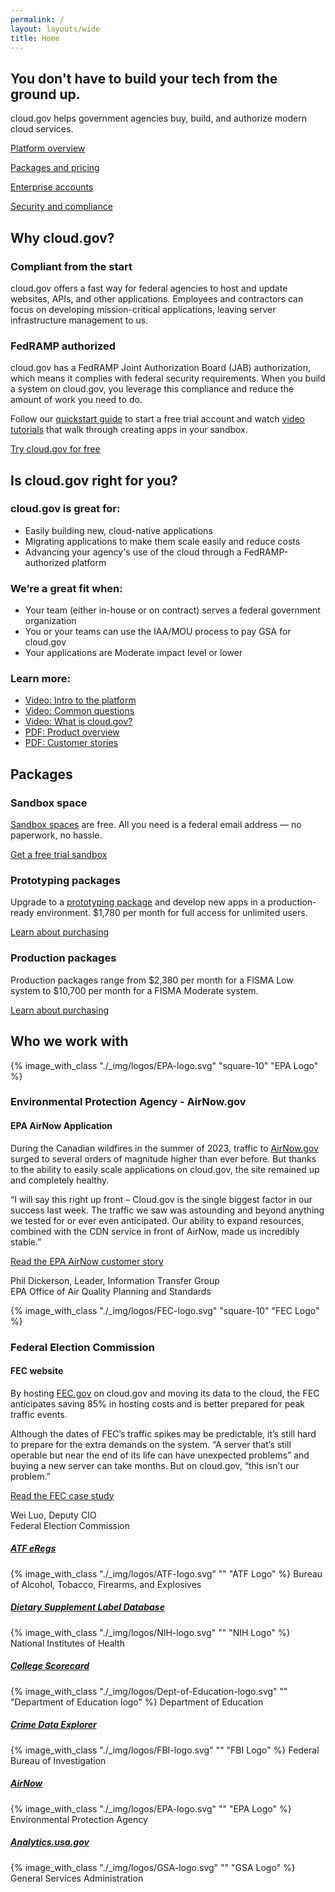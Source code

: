 ```yaml
---
permalink: /
layout: layouts/wide
title: Home
---
```

<div class="grid-container maxw-desktop">
  <section class="usa-section">
    <div class="site-welcome">
      <h1 class="tablet:grid-col-10">You don't have to build your tech from the ground up.</h1>
      <p class="usa-intro tablet:grid-col-8">
        cloud.gov helps government agencies buy, build, and authorize modern cloud services.
      </p>
      <div class="grid-row grid-gap">
        <div class="tablet:grid-col-5 usa-prose bar-top">
          <p><a href="{{ '/docs/overview/what-is-cloudgov/' }}" class="cg-arrow">Platform overview</a></p>
          <p><a href="{{ '/pricing/' }}" class="cg-arrow">Packages and pricing</a></p>
          <p><a href="{{ '/docs/overview/enterprise-approach-to-cloud/' }}" class="cg-arrow">Enterprise accounts</a></p>
          <p><a href="{{ '/docs/technology/responsibilities/' }}" class="cg-arrow">Security and compliance</a></p>
        </div>
      </div>
    </div>
  </section>
</div>

<div class="grid-container maxw-desktop">
  <section class="usa-section why-cloud">
    <a name="Product"></a>
    <div class="grid-row">
      <h2>Why cloud.gov?</h2>
    </div>
    <div class="grid-row grid-gap">
      <div class="tablet:grid-col-5 usa-prose bar-top">
        <h3>Compliant from the start</h3>
        <p>
          cloud.gov offers a fast way for federal agencies to host and update websites, APIs, and other applications.
          Employees and contractors can focus on developing mission-critical applications, leaving server infrastructure
          management to us.
        </p>
      </div>
      <div class="tablet:grid-col-1"></div>
      <div class="tablet:grid-col-5 usa-prose bar-top">
        <h3>FedRAMP authorized</h3>
        <p>
          cloud.gov has a FedRAMP Joint Authorization Board (JAB) authorization, which means it complies with federal
          security requirements. When you build a system on cloud.gov, you leverage this compliance and reduce the
          amount of work you need to do.
        </p>
      </div>
      <div class="tablet:grid-col-1"></div>
    </div>
    <div class="grid-row">
      <div class="tablet:grid-col padding-4 bg-accent-warm-light">
        <p class="usa-intro tablet:grid-col-10">
          Follow our <a href="{{ '/sign-up/' }}">quickstart guide</a> to start a free trial account and watch
          <a href="{{ '/sign-up/#go-build-in-your-sandbox' }}">video tutorials</a> that walk through creating apps in
          your sandbox.
        </p>
        <p><a href="{{ '/sign-up/' }}" class="usa-button usa-button--big">Try cloud.gov for free</a></p>
      </div>
    </div>
  </section>

  <section class="usa-section is-cloud-right">
    <div class="grid-row grid-gap">
      <div class="tablet:grid-col">
        <h2>Is cloud.gov right for you?</h2>
      </div>
    </div>
    <div class="grid-row grid-gap">
      <div class="tablet:grid-col usa-prose bar-top">
        <h3>cloud.gov is great for:</h3>
        <ul>
          <li>Easily building new, cloud-native applications</li>
          <li>Migrating applications to make them scale easily and reduce costs</li>
          <li>Advancing your agency's use of the cloud through a FedRAMP-authorized platform</li>
        </ul>
      </div>
      <div class="tablet:grid-col usa-prose bar-top">
        <h3>We’re a great fit when:</h3>
        <ul>
          <li>Your team (either in-house or on contract) serves a federal government organization</li>
          <li>You or your teams can use the IAA/MOU process to pay GSA for cloud.gov</li>
          <li>Your applications are Moderate impact level or lower</li>
        </ul>
      </div>
      <div class="tablet:grid-col usa-prose bar-top">
        <h3>Learn more:</h3>
        <ul class="home-list">
          <li>
            <a href="https://www.youtube.com/watch?v=G3fk3cJci0I" class="cg-arrow"
              ><i
                class="fa fa-fw fa-video-camera"
                aria-hidden="true"
              ></i>
              Video: Intro to the platform</a
            >
          </li>
          <li>
            <a href="https://www.youtube.com/watch?v=zrq7lGEwIZY" class="cg-arrow"
              ><i
                class="fa fa-fw fa-video-camera"
                aria-hidden="true"
              ></i>
              Video: Common questions</a
            >
          </li>
          <li>
            <a href="https://www.youtube.com/watch?v=LKb0liZyepA&feature=emb_logo" class="cg-arrow"
              ><i
                class="fa fa-fw fa-video-camera"
                aria-hidden="true"
              ></i>
              Video: What is cloud.gov?</a
            >
          </li>
          <li>
            <a href="/docs/overview/cloudgov-benefits/" class="cg-arrow"
              ><i
                class="fa fa-fw fa-file-pdf-o"
                aria-hidden="true"
              ></i>
              PDF: Product overview</a
            >
          </li>
          <li>
            <a href="/assets/documents/cloudgov-customers.pdf" class="cg-arrow"
              ><i
                class="fa fa-fw fa-file-pdf-o"
                aria-hidden="true"
              ></i>
              PDF: Customer stories</a
            >
          </li>
        </ul>
      </div>
    </div>
  </section>

  <section class="usa-section packages">
    <div class="grid-row grid-gap">
      <div class="tablet:grid-col">
        <h2>Packages</h2>
      </div>
    </div>
    <div class="grid-row grid-gap">
      <div class="tablet:grid-col usa-prose bar-top">
        <h3>Sandbox space</h3>
        <p>
          <a href="/pricing/">Sandbox spaces</a> are free. All you need is a federal email address &mdash; no paperwork,
          no hassle.
        </p>
        <p>
          <a href="/sign-up/" class="cg-arrow">Get a free trial sandbox</a>
        </p>
      </div>
      <div class="tablet:grid-col usa-prose bar-top">
        <h3>Prototyping packages</h3>
        <p>
          Upgrade to a <a href="/pricing/">prototyping package</a> and develop new apps in a production-ready
          environment. $1,780 per month for full access for unlimited users.
        </p>
        <p>
          <a href="/pricing/" class="cg-arrow">Learn about purchasing</a>
        </p>
      </div>
      <div class="tablet:grid-col usa-prose bar-top">
        <h3>Production packages</h3>
        <p>
          Production packages range from $2,380 per month for a FISMA Low system to $10,700 per month for a FISMA
          Moderate system.
        </p>
        <p>
          <a href="/pricing/" class="cg-arrow">Learn about purchasing</a>
        </p>
      </div>
    </div>
  </section>

  <section class="usa-section">
    <div class="grid-row">
      <h2>Who we work with</h2>
      <a name="Customers"></a>
    </div>
    <div class="bg-accent-warm-light padding-4">
      <div class="grid-row grid-gap">
        <div class="tablet:grid-col-2"></div>
        <div class="tablet:grid-col-2 custom-story-preview-logo">
          {% image_with_class "./_img/logos/EPA-logo.svg" "square-10" "EPA Logo" %}
        </div>
        <div class="tablet:grid-col-8">
          <h3>Environmental Protection Agency - AirNow.gov</h3>
          <h4>EPA AirNow Application</h4>
        </div>
        <div class="tablet:grid-col-2"></div>
      </div>
      <div class="grid-row usa-prose">
        <div class="tablet:grid-col-2"></div>
        <div class="tablet:grid-col border-top border-base-light">
          <p>
            During the Canadian wildfires in the summer of 2023, traffic to
            <a
              href="https://www.airnow.gov"
              >AirNow.gov</a
            >
            surged to several orders of magnitude higher than ever before. But thanks to the ability to easily scale
            applications on cloud.gov, the site remained up and completely healthy.
          </p>
          <p>
            “I will say this right up front – Cloud.gov is the single biggest factor in our success last week. The
            traffic we saw was astounding and beyond anything we tested for or ever even anticipated. Our ability to
            expand resources, combined with the CDN service in front of AirNow, made us incredibly stable.”
          </p>
          <p>
            <a href="/docs/customer-stories/epa-airnow-gov/" class="cg-arrow">Read the EPA AirNow customer story</a>
          </p>
          <p class="border-top border-base-light padding-top-2">
            Phil Dickerson, Leader, Information Transfer Group <br>
            EPA Office of Air Quality Planning and Standards
          </p>
        </div>
        <div class="tablet:grid-col-2"></div>
      </div>
    </div>
    <div class="bg-accent-warm-light padding-4">
      <div class="grid-row grid-gap">
        <div class="tablet:grid-col-2"></div>
        <div class="tablet:grid-col-2 custom-story-preview-logo">
          {% image_with_class "./_img/logos/FEC-logo.svg" "square-10" "FEC Logo" %}
        </div>
        <div class="tablet:grid-col-8">
          <h3>Federal Election Commission</h3>
          <h4>FEC website</h4>
        </div>
        <div class="tablet:grid-col-2"></div>
      </div>
      <div class="grid-row usa-prose">
        <div class="tablet:grid-col-2"></div>
        <div class="tablet:grid-col border-top border-base-light">
          <p>
            By hosting <a href="https://www.fec.gov/">FEC.gov</a> on cloud.gov and moving its data to the cloud, the FEC
            anticipates saving 85% in hosting costs and is better prepared for peak traffic events.
          </p>
          <p>
            Although the dates of FEC’s traffic spikes may be predictable, it’s still hard to prepare for the extra
            demands on the system. “A server that’s still operable but near the end of its life can have unexpected
            problems” and buying a new server can take months. But on cloud.gov, “this isn’t our problem.”
          </p>
          <p>
            <a href="/docs/customer-stories/fec/" class="cg-arrow">Read the FEC case study</a>
          </p>
          <p class="border-top border-base-light padding-top-2">
            Wei Luo, Deputy CIO<br>
            Federal Election Commission
          </p>
        </div>
        <div class="tablet:grid-col-2"></div>
      </div>
    </div>
  </section>

  <section class="usa-section partner-cards margin-bottom-8">
    <div class="grid-row grid-gap">
      <div class="tablet:grid-col partner-card">
        <h5>
          <a href="https://regulations.atf.gov/" class="usa-link usa-link--external">ATF eRegs</a>
        </h5>
        {% image_with_class "./_img/logos/ATF-logo.svg" "" "ATF Logo" %}
        Bureau of Alcohol, Tobacco, Firearms, and Explosives
      </div>
      <div class="tablet:grid-col partner-card">
        <h5>
          <a href="https://dsld.od.nih.gov/" class="usa-link usa-link--external">Dietary Supplement Label Database</a>
        </h5>
        {% image_with_class "./_img/logos/NIH-logo.svg" "" "NIH Logo" %}
        National Institutes of Health
      </div>
      <div class="tablet:grid-col partner-card">
        <h5>
          <a href="https://collegescorecard.ed.gov/" class="usa-link usa-link--external">College Scorecard</a>
        </h5>
        {% image_with_class "./_img/logos/Dept-of-Education-logo.svg" "" "Department of Education logo" %}
        Department of Education
      </div>
    </div>
    <div class="grid-row grid-gap">
      <div class="tablet:grid-col partner-card">
        <h5>
          <a href="https://crime-data-explorer.fr.cloud.gov/" class="usa-link usa-link--external"
            >Crime Data Explorer</a
          >
        </h5>
        {% image_with_class "./_img/logos/FBI-logo.svg" "" "FBI Logo" %}
        Federal Bureau of Investigation
      </div>
      <div class="tablet:grid-col partner-card">
        <h5>
          <a href="https://www.airnow.gov/" class="usa-link usa-link--external">AirNow</a>
        </h5>
        {% image_with_class "./_img/logos/EPA-logo.svg" "" "EPA Logo" %}
        Environmental Protection Agency
      </div>
      <div class="tablet:grid-col partner-card">
        <h5>
          <a href="https://analytics.usa.gov" class="usa-link usa-link--external">Analytics.usa.gov</a>
        </h5>
        {% image_with_class "./_img/logos/GSA-logo.svg" "" "GSA Logo" %}
        General Services Administration
      </div>
    </div>
  </section>
</div>
